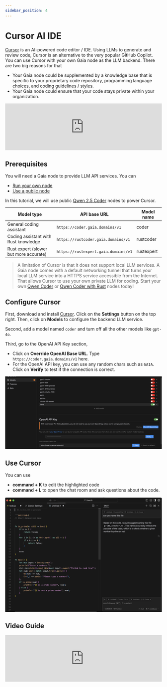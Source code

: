 ```yaml
---
sidebar_position: 4
---
```


# Cursor AI IDE

[Cursor](https://www.cursor.com/) is an AI-powered code editor / IDE. Using LLMs to generate and review code, Cursor is an alternative to the very popular GitHub Copilot. 
You can use Cursor with your own Gaia node as the LLM backend. There are two big reasons for that

* Your Gaia node could be supplemented by a knowledge base that is specific to your proprietary code repository, programming language choices, and coding guidelines / styles.
* Your Gaia node could ensure that your code stays private within your organization.

<iframe width="100%" style={{"aspect-ratio": "16 / 9"}} src="https://www.youtube.com/embed/RwS6DZQBJ7A" title="A Rust coding assistant on Cursor" frameborder="0" allow="accelerometer; autoplay; clipboard-write; encrypted-media; gyroscope; picture-in-picture; web-share" referrerpolicy="strict-origin-when-cross-origin" allowfullscreen></iframe>

## Prerequisites

You will need a Gaia node to provide LLM API services. You can

* [Run your own node](../../getting-started/quick-start)
* [Use a public node](../nodes)

In this tutorial, we will use public [Qwen 2.5 Coder](https://github.com/QwenLM/Qwen2.5-Coder) nodes to power Cursor.

| Model type | API base URL | Model name |
|-----|--------|-----|
| General coding assistant | `https://coder.gaia.domains/v1` | coder |
| Coding assistant with Rust knowledge | `https://rustcoder.gaia.domains/v1` | rustcoder |
| Rust expert (slower but more accurate) | `https://rustexpert.gaia.domains/v1` | rustexpert |

> A limitation of Cursor is that it does not support local LLM services. A Gaia node comes with a default networking tunnel that turns your local LLM service into a HTTPS service accessible from the Internet. That allows Cursor to use your own private LLM for coding. Start your own [Qwen Coder](https://github.com/GaiaNet-AI/node-configs/tree/main/qwen-2.5-coder-7b-instruct) or [Qwen Coder with Rust](https://github.com/GaiaNet-AI/node-configs/tree/main/qwen-2.5-coder-7b-instruct_rustlang) nodes today!

## Configure Cursor

First, download and install [Cursor](https://www.cursor.com/). Click on the **Settings** button on the top right. Then, click on **Models** to configure the backend LLM service.

Second, add a model named `coder` and turn off all the other models like `gpt-4o`.

Third, go to the OpenAI API Key section,

* Click on **Override OpenAI Base URL**. Type `https://coder.gaia.domains/v1` here.
* For the OpenAI API key, you can use any random chars such as `GAIA`. Click on **Verify** to test if the connection is correct.

![](cursor-01.png)

## Use Cursor

You can use 

* **command + K** to edit the highlighted code
* **command + L** to open the chat room and ask questions about the code.
  
![](cursor-02.png)

## Video Guide

<iframe width="100%" style={{"aspect-ratio": "16 / 9"}} src="https://www.youtube.com/embed/ve_bEZL_rYQ?si=OhxVJsXyIwq3MRq62" title="YouTube video player" frameborder="0" allow="accelerometer; autoplay; clipboard-write; encrypted-media; gyroscope; picture-in-picture; web-share" referrerpolicy="strict-origin-when-cross-origin" allowfullscreen></iframe>